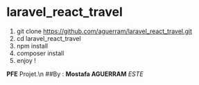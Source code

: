 # laravel_react_travel

1. git clone https://github.com/aguerram/laravel_react_travel.git
2. cd laravel_react_travel
3. npm install
4. composer install
5. enjoy !

**PFE** Projet.\n
##By : **Mostafa AGUERRAM** *ESTE*
